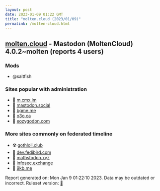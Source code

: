 ```yaml
---
layout: post
date: 2023-01-09 01:22 GMT
title: "molten.cloud (2023/01/09)"
permalink: /molten-cloud.html
---
```



## [molten.cloud](https://molten.cloud) - Mastodon (MoltenCloud) 4.0.2~molten (reports 4 users)

### Mods
 * @saltfish

### Sites popular with administration

* 🐘 [m.cmx.im](/m-cmx-im.html)
* 🐘 [mastodon.social](/mastodon-social.html)
* 🐘 [bgme.me](/bgme-me.html)
* 🐘 [o3o.ca](/o3o-ca.html)
* 🐘 [eozygodon.com](/eozygodon-com.html)

### More sites commonly on federated timeline

* ☢️ [gothloli.club](/gothloli-club.html)
* 🐘 [dev.fedibird.com](/dev-fedibird-com.html)
* 🐘 [mathstodon.xyz](/mathstodon-xyz.html)
* 🐘 [infosec.exchange](/infosec-exchange.html)
* 🐘 [9kb.me](/9kb-me.html)

Report generated on: Mon Jan  9 01:22:10 2023. Data may be outdated or incorrect.
Ruleset version: [🏀](/version-basketball)
